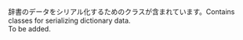 <Namespace Name="Microsoft.Azure.Devices.Client.Common">
  <Docs>
    <summary><span data-ttu-id="ab6a1-101">辞書のデータをシリアル化するためのクラスが含まれています。</span><span class="sxs-lookup"><span data-stu-id="ab6a1-101">Contains classes for serializing dictionary data.</span></span></summary> 
    <remarks>To be added.</remarks>
  </Docs>
</Namespace>
